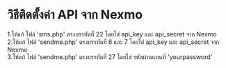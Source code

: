 # วิธีติดตั้งค่า API จาก Nexmo <br />
1.ให้แก้ ไฟล์ 'sms.php' ตรงบรรทัดที่ 22 โดยใส่ api_key และ api_secret จาก Nexmo <br />
2.ให้แก้ ไฟล์ 'sendme.php' ตรงบรรทัดที่ 6 และ 7 โดยใส่ api_key และ api_secret จาก Nexmo <br />
3.ให้แก้ ไฟล์ 'sendme.php' ตรงบรรทัดที่ 27 โดยใส่ รหัสผ่านแทนที่ 'yourpassword'<br />
